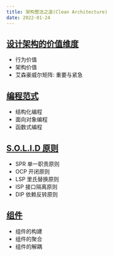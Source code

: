 ```yaml
---
title: 架构整洁之道(Clean Architecture)
date: 2022-01-24
---
```


## [设计架构的价值维度](./values.md)
+ 行为价值
+ 架构价值
+ 艾森豪威尔矩阵: 重要与紧急

## [编程范式](./paradigm.md)
+ 结构化编程
+ 面向对象编程
+ 函数式编程

## [S.O.L.I.D 原则](./soild.md)
+ SPR 单一职责原则
+ OCP 开闭原则
+ LSP 里氏替换原则
+ ISP 接口隔离原则
+ DIP 依赖反转原则

## [组件](./compones.md)    
+ 组件的构建
+ 组件的聚合
+ 组件的解耦
